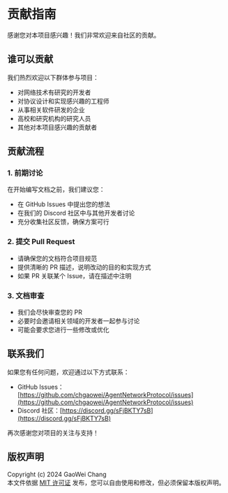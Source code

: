 # 贡献指南

感谢您对本项目感兴趣！我们非常欢迎来自社区的贡献。

## 谁可以贡献

我们热烈欢迎以下群体参与项目：
- 对网络技术有研究的开发者
- 对协议设计和实现感兴趣的工程师
- 从事相关软件研发的企业
- 高校和研究机构的研究人员
- 其他对本项目感兴趣的贡献者

## 贡献流程

### 1. 前期讨论
在开始编写文档之前，我们建议您：
- 在 GitHub Issues 中提出您的想法
- 在我们的 Discord 社区中与其他开发者讨论
- 充分收集社区反馈，确保方案可行

### 2. 提交 Pull Request
- 请确保您的文档符合项目规范
- 提供清晰的 PR 描述，说明改动的目的和实现方式
- 如果 PR 关联某个 Issue，请在描述中注明

### 3. 文档审查
- 我们会尽快审查您的 PR
- 必要时会邀请相关领域的开发者一起参与讨论
- 可能会要求您进行一些修改或优化

## 联系我们

如果您有任何问题，欢迎通过以下方式联系：
- GitHub Issues：[https://github.com/chgaowei/AgentNetworkProtocol/issues](https://github.com/chgaowei/AgentNetworkProtocol/issues)
- Discord 社区：[https://discord.gg/sFjBKTY7sB](https://discord.gg/sFjBKTY7sB)  

再次感谢您对项目的关注与支持！

## 版权声明  
Copyright (c) 2024 GaoWei Chang  
本文件依据 [MIT 许可证](./LICENSE) 发布，您可以自由使用和修改，但必须保留本版权声明。  
